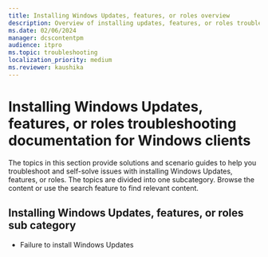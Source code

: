 ```yaml
---
title: Installing Windows Updates, features, or roles overview
description: Overview of installing updates, features, or roles troubleshooting articles for Windows clients.
ms.date: 02/06/2024
manager: dcscontentpm
audience: itpro
ms.topic: troubleshooting
localization_priority: medium
ms.reviewer: kaushika
---
```

# Installing Windows Updates, features, or roles troubleshooting documentation for Windows clients

The topics in this section provide solutions and scenario guides to help you troubleshoot and self-solve issues with installing Windows Updates, features, or roles. The topics are divided into one subcategory. Browse the content or use the search feature to find relevant content.

## Installing Windows Updates, features, or roles sub category

- Failure to install Windows Updates
